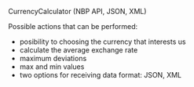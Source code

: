 CurrencyCalculator (NBP API, JSON, XML)

Possible actions that can be performed:

- posibility to choosing the currency that interests us
- calculate the average exchange rate
- maximum deviations
- max and min values
- two options for receiving data format: JSON, XML 
